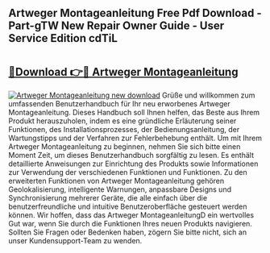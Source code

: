 ## Artweger Montageanleitung Free Pdf Download - Part-gTW New Repair Owner Guide - User Service Edition cdTiL

# <h2><a href="http://df70up.blite.top/?on=Artweger+Montageanleitung">🔗Download 👉🔴 Artweger Montageanleitung</a></h2>

[![Artweger Montageanleitung new download](https://i.imgur.com/lujVjoI.png)](http://df70up.blite.top/?on=Artweger+Montageanleitung)
Grüße und willkommen zum umfassenden Benutzerhandbuch für Ihr neu erworbenes Artweger Montageanleitung. Dieses Handbuch soll Ihnen helfen, das Beste aus Ihrem Produkt herauszuholen, indem es eine gründliche Erläuterung seiner Funktionen, des Installationsprozesses, der Bedienungsanleitung, der Wartungstipps und der Verfahren zur Fehlerbehebung enthält. Um mit Ihrem Artweger Montageanleitung zu beginnen, nehmen Sie sich bitte einen Moment Zeit, um dieses Benutzerhandbuch sorgfältig zu lesen. Es enthält detaillierte Anweisungen zur Einrichtung des Produkts sowie Informationen zur Verwendung der verschiedenen Funktionen und Funktionen. Zu den erweiterten Funktionen von Artweger Montageanleitung gehören Geolokalisierung, intelligente Warnungen, anpassbare Designs und Synchronisierung mehrerer Geräte, die alle einfach über die benutzerfreundliche und intuitive Benutzeroberfläche gesteuert werden können. Wir hoffen, dass das Artweger MontageanleitungD ein wertvolles Gut war, wenn Sie durch die Funktionen Ihres neuen Produkts navigieren. Sollten Sie Fragen oder Bedenken haben, zögern Sie bitte nicht, sich an unser Kundensupport-Team zu wenden.
